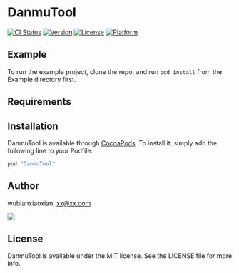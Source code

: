 # DanmuTool

[![CI Status](http://img.shields.io/travis/wubianxiaoxian/DanmuTool.svg?style=flat)](https://travis-ci.org/wubianxiaoxian/DanmuTool)
[![Version](https://img.shields.io/cocoapods/v/DanmuTool.svg?style=flat)](http://cocoapods.org/pods/DanmuTool)
[![License](https://img.shields.io/cocoapods/l/DanmuTool.svg?style=flat)](http://cocoapods.org/pods/DanmuTool)
[![Platform](https://img.shields.io/cocoapods/p/DanmuTool.svg?style=flat)](http://cocoapods.org/pods/DanmuTool)

## Example

To run the example project, clone the repo, and run `pod install` from the Example directory first.

## Requirements

## Installation

DanmuTool is available through [CocoaPods](http://cocoapods.org). To install
it, simply add the following line to your Podfile:

```ruby
pod "DanmuTool"
```

## Author

wubianxiaoxian, xx@xx.com


![](http://i1.piimg.com/567571/f509de5cad2ed822.gif) 
## License

DanmuTool is available under the MIT license. See the LICENSE file for more info.
